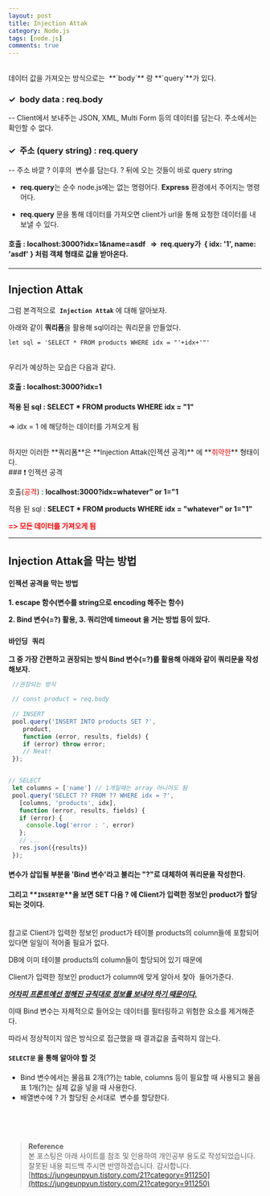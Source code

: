 ```yaml
---
layout: post
title: Injection Attak
category: Node.js
tags: [node.js]
comments: true
---
```

<br>
데이터 값을 가져오는 방식으로는  **`body`** 랑 **`query`**가 있다. 

### ✓ &nbsp;body data : req.body

-- Client에서 보내주는 JSON, XML, Multi Form 등의 데이터를 담는다. 주소에서는 확인할 수 없다.

### ✓ &nbsp;주소 (query string) : req.query

-- 주소 바깥 ? 이후의  변수를 담는다. ? 뒤에 오는 것들이 바로 query string

- **req.query**는 순수 node.js에는 없는 명령어다. **Express** 환경에서 주어지는 명령어다.

- **req.query** 문을 통해 데이터를 가져오면 client가 url을 통해 요청한 데이터를 내보낼 수 있다. 

#### 호출 : localhost:3000?idx=1&name=asdf   \=>  req.query가  { idx: '1', name: 'asdf' } 처럼 객체 형태로 값을 받아온다.

---

## Injection Attak

그럼 본격적으로  **`Injection Attak`** 에 대해 알아보자.

아래와 같이 **쿼리폼**을 활용해 sql이라는 쿼리문을 만들었다. 

```
let sql = 'SELECT * FROM products WHERE idx = "'+idx+'"'
```
<br>
우리가 예상하는 모습은 다음과 같다.

#### 호출 : **localhost:3000?idx=1**

#### 적용 된 sql : **SELECT \* FROM products WHERE idx = "1"**

=> idx = 1 에 해당하는 데이터를 가져오게 됨

<br>
하지만 이러한 **쿼리폼**은 **Injection Attak(인젝션 공격)** 에 **<font color="red">취약한</font>** 형태이다.
<br>
### ❗️ 인젝션 공격 

호출(<font color="red">공격</font>) : **localhost:3000?idx=whatever" or 1="1** 

적용 된 sql : **SELECT \* FROM products WHERE idx = "whatever" or 1="1"**

**<font color="red">=> 모든 데이터를 가져오게 됨</font>** 

---

## Injection Attak을 막는 방법

#### 인젝션 공격을 막는 방법
**1. escape 함수(변수를 string으로 encoding 해주는 함수)**

**2. Bind 변수(=?) 활용, 3. 쿼리안에 timeout 을 거는 방법 등이 있다.**

### `바인딩 쿼리`

**그 중 가장 간편하고 권장되는 방식 Bind 변수(=?)를 활용해 아래와 같이 쿼리문을 작성해보자.**

```javascript
 //권장되는 방식

 // const product = req.body
 
 // INSERT
 pool.query('INSERT INTO products SET ?',
 	product, 
    function (error, results, fields) {
    if (error) throw error;
    // Neat!
 });


// SELECT
 let columns = ['name'] // 1개일때는 array 아니어도 됨
 pool.query('SELECT ?? FROM ?? WHERE idx = ?', 
   [columns, 'products', idx], 
   function (error, results, fields) {
   if (error) {
     console.log('error : ', error)
   };
   // ...
   res.json({results})
 });
```

#### 변수가 삽입될 부분을 'Bind 변수'라고 불리는 "?"로 대체하여 쿼리문을 작성한다.
#### 그리고 **`INSERT문`**을 보면 SET 다음 ? 에 Client가 입력한 정보인 product가 할당되는 것이다.

<br>
참고로 Client가 입력한 정보인 product가 테이블 products의 column들에 포함되어 있다면 일일이 적어줄 필요가 없다.

DB에 이미 테이블 products의 column들이 할당되어 있기 때문에

Client가 입력한 정보인 product가 column에 맞게 알아서 찾아  들어가준다.

**_<u>어차피 프론트에선 정해진 규칙대로 정보를 보내야 하기 때문이다.</u>_**

이때 Bind 변수는 자체적으로 들어오는 데이터를 필터링하고 위험한 요소를 제거해준다.

따라서 정상적이지 않은 방식으로 접근했을 때 결과값을 출력하지 않는다.

#### `SELECT문` 을 통해 알아야 할 것

-   Bind 변수에서는 물음표 2개(??)는 table, columns 등이 필요할 때 사용되고 물음표 1개(?)는 실제 값을 넣을 때 사용한다.
-   배열변수에 ? 가 할당된 순서대로  변수를 할당한다.


<br>
<br>
<br>

>**Reference**   
본 포스팅은 아래 사이트를 참조 및 인용하여 개인공부 용도로 작성되었습니다.   
잘못된 내용 피드백 주시면 반영하겠습니다. 감사합니다.   
[https://jungeunpyun.tistory.com/21?category=911250](https://jungeunpyun.tistory.com/21?category=911250)